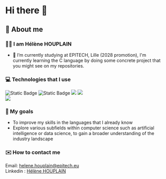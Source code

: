 # Hi there 👋
## 💬 About me
### 👩‍💻 I am Hélène HOUPLAIN
- 🔭 I’m currently studying at EPITECH, Lille (2028 promotion), I'm currently learning the C language by doing some concrete project that you might see on my repositories.

### 💻 Technologies that I use
![Static Badge](https://img.shields.io/badge/C-black?style=for-the-badge&logo=C&logoColor=white&labelColor=black&color=black)
![Static Badge](https://img.shields.io/badge/Python-black?style=for-the-badge&logo=Python&logoColor=white&labelColor=black&color=black)
![](https://img.shields.io/badge/HTML5-000000?style=for-the-badge&logo=html5&logoColor=white)
![](https://img.shields.io/badge/CSS3-000000?style=for-the-badge&logo=css3&logoColor=white)  
![](https://img.shields.io/badge/Bash-black?style=for-the-badge&logo=Bash&logoColor=white&labelColor=black&color=black)

### 🎯 My goals
- To improve my skills in the languages that I already know  
- Explore various subfields within computer science such as artificial intelligence or data science, to gain a broader understanding of the industry landscape

### ✉️ How to contact me  
Email: helene.houplain@epitech.eu  
Linkedin : [Hélène HOUPLAIN](https://www.linkedin.com/in/h%C3%A9l%C3%A8ne-houplain-04a5a929a/)
